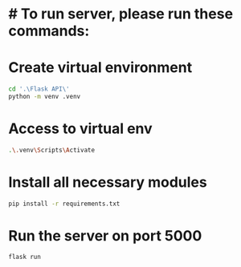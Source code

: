 # # To run server, please run these commands:

# Create virtual environment
```bash
cd '.\Flask API\'
python -m venv .venv
```

# Access to virtual env
```bash
.\.venv\Scripts\Activate
```

# Install all necessary modules
```bash
pip install -r requirements.txt
```

# Run the server on port 5000
```bash
flask run
```
